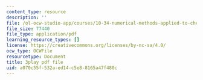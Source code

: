```yaml
---
content_type: resource
description: ''
file: /ol-ocw-studio-app/courses/10-34-numerical-methods-applied-to-chemical-engineering-fall-2015/a070c55f532aed14c5e88165a47f480c_geVT3JYHeqI.pdf
file_size: 77440
file_type: application/pdf
learning_resource_types: []
license: https://creativecommons.org/licenses/by-nc-sa/4.0/
ocw_type: OCWFile
resourcetype: Document
title: 3play pdf file
uid: a070c55f-532a-ed14-c5e8-8165a47f480c
---
```

